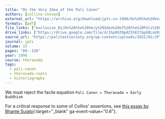 ```yaml
---
title: "On the Very Idea of the Pali Canon"
authors: [collins-steven]
external_url: "https://archive.org/download/jpts-xv-1990/On%20the%20Very%20Idea%20of%20the%20Pa%CC%84li%20Canon%20-%20Steven%20Collins_text.pdf"
formats: [pdf]
file_links: ["exclusive_01/On%20the%20Very%20Idea%20of%20the%20Pali%20Canon%20-%20Steven%20Collins.pdf"]
drive_links: ["https://drive.google.com/file/d/1hp9G39p0Z1hEItbpGOLoU0xKsaDuHxPh/view?usp=drivesdk"]
source_url: "https://palitextsociety.org/wp-content/uploads/2022/01/JPTS_1990_XV.pdf"
journal: jpts
volume: 15
pages: "89--126"
year: 1990
course: theravada
tags:
  - pali-canon
  - theravada-roots
  - historiography
---
```


We must reject the facile equation `Pali Canon = Theravada = Early Buddhism`

For a critical response to some of Collins' assertions, see [this essay by Bhante Sujato](https://discourse.suttacentral.net/t/on-the-very-idea-of-an-article-about-the-pali-canon/26578?u=khemarato.bhikkhu){:target="_blank" ga-event-value="0.6"}.

